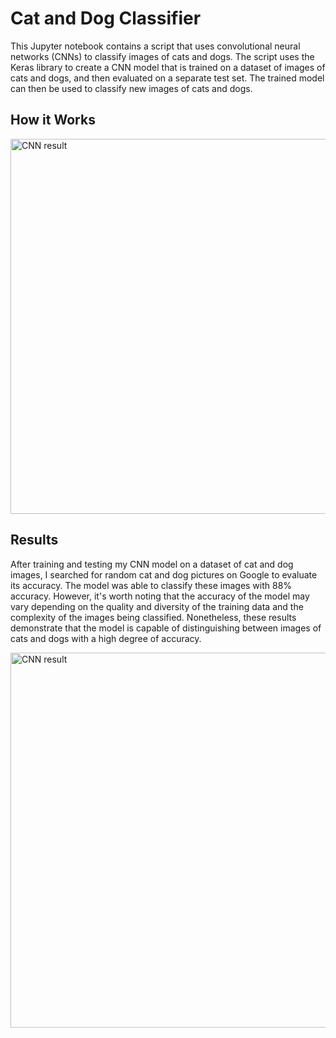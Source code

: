 <!DOCTYPE html>
<html lang="en">
<head>
    <meta charset="UTF-8">
</head>
<body>
    <h1>Cat and Dog Classifier</h1>
    <p>This Jupyter notebook contains a script that uses convolutional neural networks (CNNs) to classify images of cats and dogs. The script uses the Keras library to create a CNN model that is trained on a dataset of images of cats and dogs, and then evaluated on a separate test set. The trained model can then be used to classify new images of cats and dogs.</p>

<h2>How it Works</h2>
<p><img src="https://github.com/joyontadasjoy/Cat-Dog/raw/main/cnn_result.png" alt="CNN result" width="600">
</p>
<h2>Results</h2>
<p>After training and testing my CNN model on a dataset of cat and dog images, I searched for random cat and dog pictures on Google to evaluate its accuracy. The model was able to classify these images with 88% accuracy. However, it's worth noting that the accuracy of the model may vary depending on the quality and diversity of the training data and the complexity of the images being classified. Nonetheless, these results demonstrate that the model is capable of distinguishing between images of cats and dogs with a high degree of accuracy.</p>
<p><img src="https://github.com/joyontadasjoy/Cat-Dog/blob/main/TEST1.JPG" alt="CNN result" width="600">


</body>
</html>






